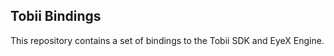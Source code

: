 Tobii Bindings
--------------

This repository contains a set of bindings to the Tobii SDK and EyeX Engine.

